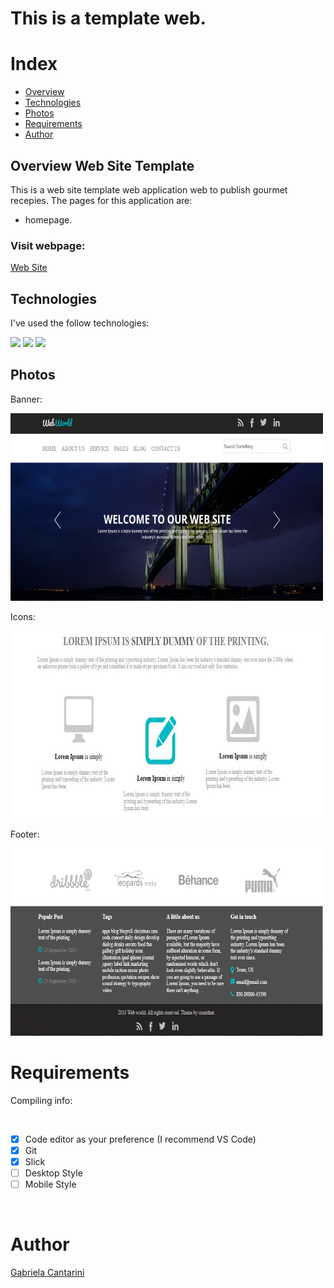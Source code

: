 # This is a template web.

# Index

- [Overview](#id01)
- [Technologies](#id02)
- [Photos](#id03)
- [Requirements](#id04)
- [Author](#id05)

## Overview <a name="id01">Web Site Template</a>

This is a web site template web application web to publish gourmet recepies. 
The pages for this application are:

- homepage.


<h3>Visit webpage: </h3><a href="https://web-site-template-37b4eincs-gabicantarini.vercel.app/">Web Site</a>

## Technologies <a name="#id02"></a>

I've used the follow technologies:<br/>


<code><img height="20" src="https://img.shields.io/badge/HTML-239120?style=for-the-badge&logo=html5&logoColor=white"></code>
<code><img height="20" src="https://img.shields.io/badge/CSS-239120?&style=for-the-badge&logo=css3&logoColor=white"></code>
<code><img height="20" src="https://img.shields.io/badge/Git-F05032?style=for-the-badge&logo=git&logoColor=white"></code>

## Photos <a name="#id03"></a>


<p>Banner: </p><img height="300" width="500" src="img/photoBanner.jpg">


<p>Icons: </p><img height="300" width="500" src="img/icons.jpg">


<p>Footer: </p><img height="300" width="500" src="img/footer.jpg">

# Requirements <a name="id04"></a>
<p>Compiling info: </p>


<br />

- [x] Code editor as your preference (I recommend VS Code)
- [x] Git
- [x] Slick
- [ ] Desktop Style
- [ ] Mobile Style

<br />

# Author <a name="id05"></a>

<a href="https://www.linkedin.com/in/gabrielacantarini/">Gabriela Cantarini</a>